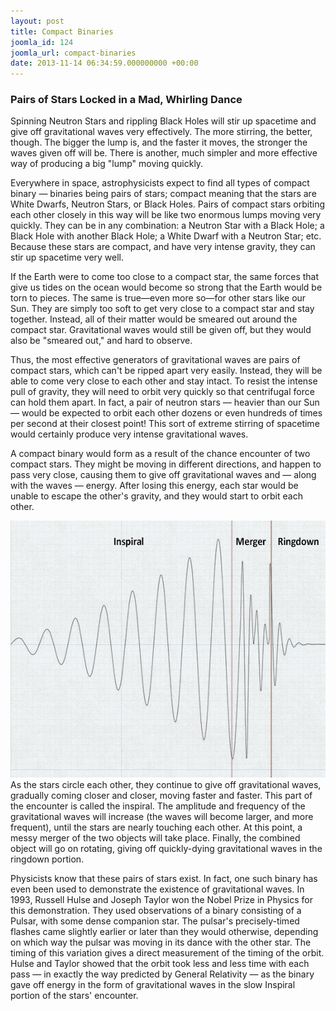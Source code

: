 ```yaml
---
layout: post
title: Compact Binaries
joomla_id: 124
joomla_url: compact-binaries
date: 2013-11-14 06:34:59.000000000 +00:00
---
```

<h3>Pairs of Stars Locked in a Mad, Whirling Dance</h3>
<p>Spinning Neutron Stars and rippling Black Holes will stir up spacetime and give off gravitational waves very effectively. The more stirring, the better, though. The bigger the lump is, and the faster it moves, the stronger the waves given off will be. There is another, much simpler and more effective way of producing a big "lump" moving quickly.</p>

<p>Everywhere in space, astrophysicists expect to find all types of compact binary — binaries being pairs of stars; compact meaning that the stars are White Dwarfs, Neutron Stars, or Black Holes. Pairs of compact stars orbiting each other closely in this way will be like two enormous lumps moving very quickly. They can be in any combination: a Neutron Star with a Black Hole; a Black Hole with another Black Hole; a White Dwarf with a Neutron Star; etc. Because these stars are compact, and have very intense gravity, they can stir up spacetime very well.</p>
<p>If the Earth were to come too close to a compact star, the same forces that give us tides on the ocean would become so strong that the Earth would be torn to pieces. The same is true—even more so—for other stars like our Sun. They are simply too soft to get very close to a compact star and stay together. Instead, all of their matter would be smeared out around the compact star. Gravitational waves would still be given off, but they would also be "smeared out," and hard to observe.</p>
<p>Thus, the most effective generators of gravitational waves are pairs of compact stars, which can't be ripped apart very easily. Instead, they will be able to come very close to each other and stay intact. To resist the intense pull of gravity, they will need to orbit very quickly so that centrifugal force can hold them apart. In fact, a pair of neutron stars — heavier than our Sun — would be expected to orbit each other dozens or even hundreds of times per second at their closest point! This sort of extreme stirring of spacetime would certainly produce very intense gravitational waves.</p>
<p>A compact binary would form as a result of the chance encounter of two compact stars. They might be moving in different directions, and happen to pass very close, causing them to give off gravitational waves and — along with the waves — energy. After losing this energy, each star would be unable to escape the other's gravity, and they would start to orbit each other.</p>
<p><img class="tnr caption" title=" The three phases of a binary black hole's merger, as seen in gravitational waves. The long inspiral begins very far in the past, growing more pronounced as it approaches merger. During merger, there is a rich variety of effects which will give us greater insight into General Relativity, and the objects we observe using gravitational waves. The ringdown is a very quick reduction in the size of the waves as the system settles down — it sounds much like a drum being hit once." alt=" The three phases of a binary black hole's merger, as seen in gravitational waves. The long inspiral begins very far in the past, growing more pronounced as it approaches merger. During merger, there is a rich variety of effects which will give us greater insight into General Relativity, and the objects we observe using gravitational waves. The ringdown is a very quick reduction in the size of the waves as the system settles down — it sounds much like a drum being hit once." src="images/compact_objects/waveform_new.jpg" height="411" width="570" />As the stars circle each other, they continue to give off gravitational waves, gradually coming closer and closer, moving faster and faster. This part of the encounter is called the inspiral. The amplitude and frequency of the gravitational waves will increase (the waves will become larger, and more frequent), until the stars are nearly touching each other. At this point, a messy merger of the two objects will take place. Finally, the combined object will go on rotating, giving off quickly-dying gravitational waves in the ringdown portion.</p>
<p>Physicists know that these pairs of stars exist. In fact, one such binary has even been used to demonstrate the existence of gravitational waves. In 1993, Russell Hulse and Joseph Taylor won the Nobel Prize in Physics for this demonstration. They used observations of a binary consisting of a Pulsar, with some dense companion star. The pulsar's precisely-timed flashes came slightly earlier or later than they would otherwise, depending on which way the pulsar was moving in its dance with the other star. The timing of this variation gives a direct measurement of the timing of the orbit. Hulse and Taylor showed that the orbit took less and less time with each pass — in exactly the way predicted by General Relativity — as the binary gave off energy in the form of gravitational waves in the slow Inspiral portion of the stars' encounter.</p>

